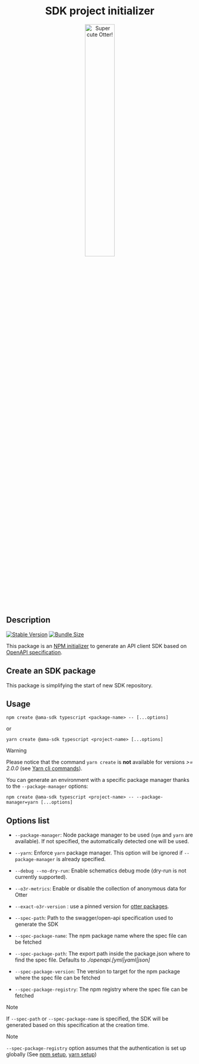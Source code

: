 <h1 align="center">SDK project initializer</h1>
<p align="center">
  <img src="https://raw.githubusercontent.com/AmadeusITGroup/otter/main/assets/logo/otter.png" alt="Super cute Otter!" width="40%"/>
</p>

## Description

[![Stable Version](https://img.shields.io/npm/v/@ama-sdk/create?style=for-the-badge)](https://www.npmjs.com/package/@ama-sdk/create)
[![Bundle Size](https://img.shields.io/bundlephobia/min/@ama-sdk/create?color=green&style=for-the-badge)](https://www.npmjs.com/package/@ama-sdk/create)

This package is an [NPM initializer](https://docs.npmjs.com/cli/v8/commands/npm-init) to generate an API client SDK based on [OpenAPI specification](https://spec.openapis.org/oas/v3.1.0).

## Create an SDK package

This package is simplifying the start of new SDK repository.

## Usage

```shell
npm create @ama-sdk typescript <package-name> -- [...options]
```

or

```shell
yarn create @ama-sdk typescript <project-name> [...options]
```

> [!WARNING]
> Please notice that the command `yarn create` is **not** available for versions *>= 2.0.0* (see [Yarn cli commands](https://yarnpkg.com/cli)).

You can generate an environment with a specific package manager thanks to the `--package-manager` options:

```shell
npm create @ama-sdk typescript <project-name> -- --package-manager=yarn [...options]
```

## Options list

- `--package-manager`: Node package manager to be used (`npm` and `yarn` are available). If not specified, the automatically detected one will be used.
- `--yarn`: Enforce `yarn` package manager. This option will be ignored if `--package-manager` is already specified.
- `--debug --no-dry-run`: Enable schematics debug mode (dry-run is not currently supported).
- `--o3r-metrics`: Enable or disable the collection of anonymous data for Otter
- `--exact-o3r-version` : use a pinned version for [otter packages](https://github.com/AmadeusITGroup/otter/blob/main/docs/README.md).

- `--spec-path`: Path to the swagger/open-api specification used to generate the SDK
- `--spec-package-name`: The npm package name where the spec file can be fetched
- `--spec-package-path`: The export path inside the package.json where to find the spec file. Defaults to *./openapi.[yml|yaml|json]*
- `--spec-package-version`: The version to target for the npm package where the spec file can be fetched
- `--spec-package-registry`: The npm registry where the spec file can be fetched

> [!NOTE]
> If `--spec-path` or `--spec-package-name` is specified, the SDK will be generated based on this specification at the creation time.

> [!NOTE]
> `--spec-package-registry` option assumes that the authentication is set up globally (See [npm setup](https://docs.npmjs.com/cli/v8/configuring-npm/npmrc#auth-related-configuration), [yarn setup](https://yarnpkg.com/configuration/yarnrc#npmRegistries))
